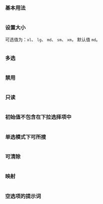### 基本用法

```vue demo src="../../examples/select/base.vue"
```

### 设置大小

可选值为：`xl`、 `lg`、 `md`、 `sm`、 `xm`， 默认值 `md`。

```vue demo src="../../examples/select/size.vue"
```

### 多选

```vue demo src="../../examples/select/multiple.vue"
```

### 禁用

```vue demo src="../../examples/select/disabled.vue"
```

### 只读

```vue demo src="../../examples/select/readonly.vue"
```
### 初始值不包含在下拉选择项中

```vue demo src="../../examples/select/init-option.vue"
```

### 单选模式下可所搜

```vue demo src="../../examples/select/search.vue"
```

### 可清除

```vue demo src="../../examples/select/clear.vue"
```
### 映射

```vue demo src="../../examples/select/option-key.vue"
```

### 空选项的提示词

```vue demo src="../../examples/select/empty-placeholder.vue"
```
